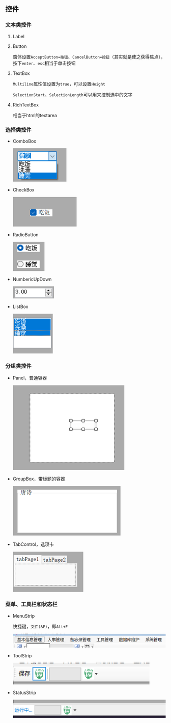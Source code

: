## 控件

### 文本类控件

1. Label

2. Button

   窗体设置`AcceptButton=按钮`、`CancelButton=按钮`（其实就是使之获得焦点），按下`enter`、`esc`相当于单击按钮

3. TextBox

   `Multiline`属性值设置为`true`，可以设置`Height`

   `SelectionStart`、`SelectionLength`可以用来控制选中的文字

4. RichTextBox

   相当于html的textarea


### 选择类控件

   - ComboBox

     ![image-20230902191509485](./assets/image-20230902191509485.png)

   - CheckBox

     ![image-20230902191009496](./assets/image-20230902191009496.png)

   - RadioButton

     ![image-20230902192603142](./assets/image-20230902192603142.png)

   - NumbericUpDown

     ![image-20230902192419688](./assets/image-20230902192419688.png)

   - ListBox

     ![image-20230902193301964](./assets/image-20230902193301964.png)

### 分组类控件

- Panel，普通容器

  ![image-20230902194738722](./assets/image-20230902194738722.png)

- GroupBox，带标题的容器

  ![image-20230902194842425](./assets/image-20230902194842425.png)

- TabControl，选项卡

  ![image-20230902194915016](./assets/image-20230902194915016.png)

### 菜单、工具栏和状态栏

- MenuStrip

  快捷键，`文件(&F)`，即`Alt+F`

  ![image-20230902200140351](./assets/image-20230902200140351.png)

- ToolStrip

  ![image-20230902201836596](./assets/image-20230902201836596.png)

- StatusStrip

  ![image-20230902201824395](./assets/image-20230902201824395.png)

